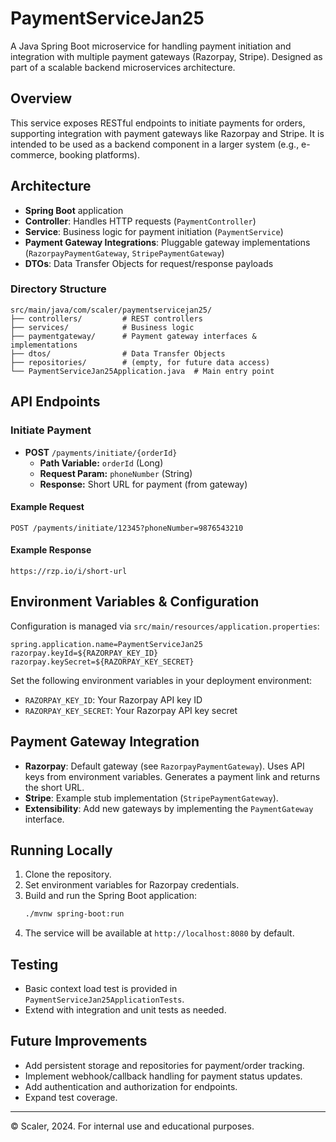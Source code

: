 # PaymentServiceJan25

A Java Spring Boot microservice for handling payment initiation and integration with multiple payment gateways (Razorpay, Stripe). Designed as part of a scalable backend microservices architecture.

## Overview
This service exposes RESTful endpoints to initiate payments for orders, supporting integration with payment gateways like Razorpay and Stripe. It is intended to be used as a backend component in a larger system (e.g., e-commerce, booking platforms).

## Architecture
- **Spring Boot** application
- **Controller**: Handles HTTP requests (`PaymentController`)
- **Service**: Business logic for payment initiation (`PaymentService`)
- **Payment Gateway Integrations**: Pluggable gateway implementations (`RazorpayPaymentGateway`, `StripePaymentGateway`)
- **DTOs**: Data Transfer Objects for request/response payloads

### Directory Structure
```
src/main/java/com/scaler/paymentservicejan25/
├── controllers/         # REST controllers
├── services/            # Business logic
├── paymentgateway/      # Payment gateway interfaces & implementations
├── dtos/                # Data Transfer Objects
├── repositories/        # (empty, for future data access)
└── PaymentServiceJan25Application.java  # Main entry point
```

## API Endpoints
### Initiate Payment
- **POST** `/payments/initiate/{orderId}`
  - **Path Variable:** `orderId` (Long)
  - **Request Param:** `phoneNumber` (String)
  - **Response:** Short URL for payment (from gateway)

#### Example Request
```
POST /payments/initiate/12345?phoneNumber=9876543210
```
#### Example Response
```
https://rzp.io/i/short-url
```

## Environment Variables & Configuration
Configuration is managed via `src/main/resources/application.properties`:
```
spring.application.name=PaymentServiceJan25
razorpay.keyId=${RAZORPAY_KEY_ID}
razorpay.keySecret=${RAZORPAY_KEY_SECRET}
```
Set the following environment variables in your deployment environment:
- `RAZORPAY_KEY_ID`: Your Razorpay API key ID
- `RAZORPAY_KEY_SECRET`: Your Razorpay API key secret

## Payment Gateway Integration
- **Razorpay**: Default gateway (see `RazorpayPaymentGateway`). Uses API keys from environment variables. Generates a payment link and returns the short URL.
- **Stripe**: Example stub implementation (`StripePaymentGateway`).
- **Extensibility**: Add new gateways by implementing the `PaymentGateway` interface.

## Running Locally
1. Clone the repository.
2. Set environment variables for Razorpay credentials.
3. Build and run the Spring Boot application:
   ```sh
   ./mvnw spring-boot:run
   ```
4. The service will be available at `http://localhost:8080` by default.

## Testing
- Basic context load test is provided in `PaymentServiceJan25ApplicationTests`.
- Extend with integration and unit tests as needed.

## Future Improvements
- Add persistent storage and repositories for payment/order tracking.
- Implement webhook/callback handling for payment status updates.
- Add authentication and authorization for endpoints.
- Expand test coverage.

---
© Scaler, 2024. For internal use and educational purposes. 